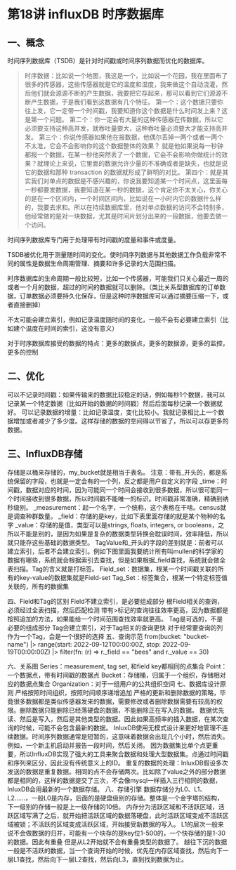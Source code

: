 # 第18讲 influxDB 时序数据库

## 一、概念
时间序列数据库（TSDB）是针对时间戳或时间序列数据而优化的数据库。

> 时序数据：比如说一个地图，我这是一个，比如说一个花园，我在里面布了很多的传感器，这些传感器就是它的温度和湿度，我来做这个自动浇灌，然后他们就会源源不断的产生数据，我要把它存起来，那可以看到它们源源不断产生数据，于是我们看到这数据有几个特征。
第一个：这个数据只要你往上发，它一定带一个时间戳，我要知道你这个数据是什么时间发上来？这是第一个问题。
第二个：你一定会有大量的这种传感器在传数据，所以它必须要支持这种高并发，就吞吐量要大，这种吞吐量必须要大才能支持高并发。
>第三个：你说传感器如果他在报数据，他偶尔丢掉一两个或者一两个不太准，它会不会影响你的这个数据整体的效果？
>就是他如果说每一秒钟都报一个数据，在某一秒他突然丢了一个数据，它会不会影响你做统计的效果？就理论上来说，它里面的数据允许少量的不准确或者是缺失，也就是说它的数据和那种 transaction 的数据就形成了鲜明的对比。
>第四个：就是其实我们对单点的数据是不感兴趣的，你说我要知道某一个时间点，这里面每一秒都要发数据，我要知道在某一秒的数据，这个肯定你不太关心，你关心的是在一个区间内，一个时间区间内，比如说在一小时内它的数据什么样的，我要去求和。所以在持续数据库里，他对单点数据的访问不会特别多，他经常做的是对一块数据，尤其是时间片划分出来的一段数据，他要去做一个访问。

时间序列数据库专门用于处理带有时间戳的度量和事件或度量。

TSDB被优化用于测量随时间的变化。使时间序列数据与其他数据工作负载非常不同的属性是数据生命周期管理、摘要和许多记录的大范围扫描。

时序数据库的生命周期一般比较短，比如一个传感器，可能我们只关心最近一周的或者一个月的数据，超过的时间的数据就可以删除。（类比关系型数据库的订单数据，订单数据必须要持久化保存，但是这种时序数据库可以通过摘要压缩一下，或者直接删掉）

不太可能会建立索引，例如记录温度随时间的变化，一般不会有必要建立索引（比如建个温度在时间的索引，这没有意义）

对于时序数据库接受的数据的特点：更多的数据点，更多的数据源，更多的监控，更多的控制

## 二、优化

可以不记录时间戳：如果传输来的数据比较稳定的话，例如每秒1个数据，我可以记录某一个特定数据（比如开始的数据的时间戳）然后后面每秒记录一个数据就好。
可以记录数据的增量：比如记录温度，变化比较小。我就记录相比上一个数据增加或者减少了多少度。这样存储的数据的空间得以节省了，所以可以存更多的数据。

## 三、InfluxDB存储

存储是以桶来存储的，my_bucket就是相当于表名。
注意：带有_开头的，都是系统保留的字段，也就是一定会有的一个列，反之都是用户自定义的字段
_time：时间戳，数据对应的时间，因为可能同一个时间会接收到很多数据，所以很可能同一个时间接收到很多数据，所以时间戳不能唯一的标识。时间戳非常准确，精确到纳秒级别。
_measurement：起一个名字，一个统称，这个表格在干啥。census就是调查种群数量。
_field：存储的是key，比如下表里面存储的就是某个物种的名字
_value：存储的是值，类型可以是strings, floats, integers, or booleans，之所以不能是别的，是因为如果是复杂的数据类型转换会耽误时间，效率降低，所以就只能存这些基础的数据类型。
TagValue和_开头的字段的差别就是：前者可以建立索引，后者不会建立索引。例如下图里面我要统计所有叫mullen的科学家的数据有哪些，系统就会根据索引去查找，但是如果根据_field查找，系统就会做全表扫描。Tag的含义就是打标签。
Field_set：数据集，根某一个时间戳关联的所有的key-value的数据集就是Field-set
Tag_Set：标签集合，根某一个特定标签值关联的，所有的数据集


四、Field和Tag的区别
Field不建立索引，是必要组成部分
根Field相关的查询，必须经过全表扫描，然后匹配检测
带有>标记的查询往往效率更高，因为数据都是按照追加的方法，如果能给一个时间范围查找效率就更高。
Tag是可选的，不是必要的组成部分
Tag会建立索引，对于Tag相关的查询更快
对于经常要查询的列作为一个Tag，会是一个很好的选择
五、查询示范
from(bucket: "bucket-name")
    |> range(start: 2022-09-12T00:00:00Z, stop: 2022-09-19T00:00:00Z)
    |> filter(fn: (r) => r._field == "bees" and r._value == 30)

六、关系图
Series：measurement, tag set, 和field key都相同的点集合
Point：一个数据点，带有时间戳的数据点
Bucket：存储桶，归属于一个组织，存储相对应的数据点集合
Organization：对于一组用户的公共组织空间
七、数据库设计原则
严格按照时间组织，按照时间顺序递增追加
严格的更新和删除数据的策略，毕竟很多数据都是类似传感器发来的数据，需要修改或者删除数据需要有较高的权限。删除数据只能删除已经落硬盘的数据，不能删除正在写入的数据。
数据优先读、然后是写入，然后是其他类型的数据。因此如果高频率的插入数据，在某次查询的时候，可能不会包含最新的数据。
InluxDB使用无模式设计来更好地管理不连续数据。时间序列数据通常是短暂的，这意味着数据会出现几个小时，然后消失。例如，一个新主机启动并报告一段时间，然后关闭。
因为数据集比单个点更重要，所以InfluxDB实现了强大的工具来聚合数据和处理大型数据集。点通过时间戳和序列来区分，因此没有传统意义上的ID。
重复的数据的处理：InluxDB假设多次发送的数据是重复数据。相同的点不会存储两次。比如除了value之外的部分数据都是相同的，这样的数据提交了三次，不会像mysql一样插入三行相同的数据，InluxDB会用最新的一个数据存储。
八、存储引擎
数据存储分为L0、L1、L2……，一般L0是内存，后面的是硬盘级别的存储。整体是一个金字塔的结构，下一级别的存储一般是上一级存储的10倍。
内存分为活跃区域和不活跃区域，活跃区域写满了之后，就开始把活跃区域的数据落硬盘，此时活跃区域变成不活跃区域被锁；不活跃的区域变成活跃区域，开始接受新数据的写入。
L1的层次一般来说不会做数据的归并，可能有一个块存的是key位1-500的，一个快存储的是1-30的数据。因此有重叠
但是从L2开始就不会有重叠类型的数据了。
越往下沉的数据一般是不活跃的数据，当一个查询开始的时候，优先在内存区域查找，然后向下一层L1查找，然后向下一层L2查找，然后向L3，直到找到数据为止。
